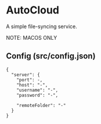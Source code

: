 # AutoCloud
A simple file-syncing service.

NOTE: MACOS ONLY


## Config (src/config.json)

	{
	  "server": {
	    "port": -,
	    "host": "-",
	    "username": "-",
	    "password": "-",

	    "remoteFolder": "-"
	  }
	}